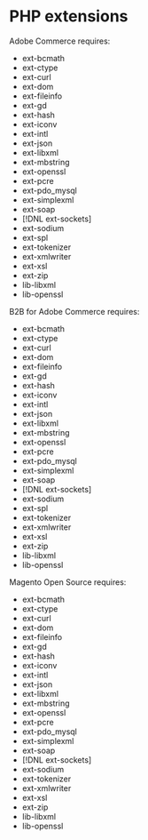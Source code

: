 # PHP extensions

Adobe Commerce requires:

-  ext-bcmath
-  ext-ctype
-  ext-curl
-  ext-dom
-  ext-fileinfo
-  ext-gd
-  ext-hash
-  ext-iconv
-  ext-intl
-  ext-json
-  ext-libxml
-  ext-mbstring
-  ext-openssl
-  ext-pcre
-  ext-pdo_mysql
-  ext-simplexml
-  ext-soap
-  [!DNL ext-sockets]
-  ext-sodium
-  ext-spl
-  ext-tokenizer
-  ext-xmlwriter
-  ext-xsl
-  ext-zip
-  lib-libxml
-  lib-openssl

B2B for Adobe Commerce requires:

-  ext-bcmath
-  ext-ctype
-  ext-curl
-  ext-dom
-  ext-fileinfo
-  ext-gd
-  ext-hash
-  ext-iconv
-  ext-intl
-  ext-json
-  ext-libxml
-  ext-mbstring
-  ext-openssl
-  ext-pcre
-  ext-pdo_mysql
-  ext-simplexml
-  ext-soap
-  [!DNL ext-sockets]
-  ext-sodium
-  ext-spl
-  ext-tokenizer
-  ext-xmlwriter
-  ext-xsl
-  ext-zip
-  lib-libxml
-  lib-openssl

Magento Open Source requires:

-  ext-bcmath
-  ext-ctype
-  ext-curl
-  ext-dom
-  ext-fileinfo
-  ext-gd
-  ext-hash
-  ext-iconv
-  ext-intl
-  ext-json
-  ext-libxml
-  ext-mbstring
-  ext-openssl
-  ext-pcre
-  ext-pdo_mysql
-  ext-simplexml
-  ext-soap
-  [!DNL ext-sockets]
-  ext-sodium
-  ext-tokenizer
-  ext-xmlwriter
-  ext-xsl
-  ext-zip
-  lib-libxml
-  lib-openssl
